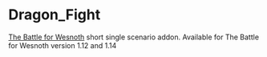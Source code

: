 # Dragon_Fight

[The Battle for Wesnoth](https://www.wesnoth.org/) short single scenario addon.
Available for The Battle for Wesnoth version 1.12 and 1.14
